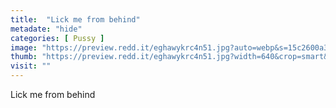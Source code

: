 ```yaml
---
title:  "Lick me from behind"
metadate: "hide"
categories: [ Pussy ]
image: "https://preview.redd.it/eghawykrc4n51.jpg?auto=webp&s=15c2600a34963e163337917c7c1e107675d2a1ea"
thumb: "https://preview.redd.it/eghawykrc4n51.jpg?width=640&crop=smart&auto=webp&s=5f0df6d16e0df017401e78fc6ac3c7afca74177e"
visit: ""
---
```

Lick me from behind
